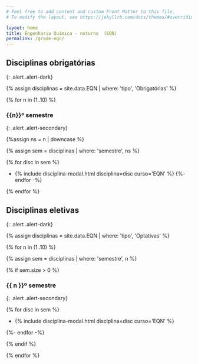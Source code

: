 ```yaml
---
# Feel free to add content and custom Front Matter to this file.
# To modify the layout, see https://jekyllrb.com/docs/themes/#overriding-theme-defaults

layout: home
title: Engenharia Química - noturno  (EQN)
permalink: /grade-eqn/
---
```


## Disciplinas obrigatórias
{: .alert .alert-dark}

{% assign disciplinas = site.data.EQN | where: 'tipo', 'Obrigatórias' %}

{% for n in (1..10) %}

### {{n}}º semestre
{: .alert .alert-secondary}

{%assign ns = n | downcase %}

{% assign sem = disciplinas | where: 'semestre', ns %}

{% for disc in sem %}
- {% include disciplina-modal.html disciplina=disc curso='EQN' %}
{%- endfor -%}

{% endfor %}

## Disciplinas eletivas
{: .alert .alert-dark}

{% assign disciplinas = site.data.EQN | where: 'tipo', 'Optativas' %}

{% for n in (1..10) %}

{% assign sem = disciplinas | where: 'semestre', n %}

{% if sem.size > 0 %}

### {{ n }}º semestre
{: .alert .alert-secondary}

{% for disc in sem %}

- {% include disciplina-modal.html disciplina=disc curso='EQN' %}

{%- endfor -%}

{% endif %}

{% endfor %}
